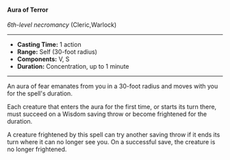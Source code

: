 #### Aura of Terror
*6th-level necromancy* (Cleric,Warlock)
___
- **Casting Time:** 1 action
- **Range:** Self (30-foot radius)
- **Components:** V, S
- **Duration:** Concentration, up to 1 minute
---
An aura of fear emanates from you in a 30-foot radius and moves with you for the spell's duration.

Each creature that enters the aura for the first time, or starts its turn there, must succeed on a Wisdom saving throw or become frightened for the duration.

A creature frightened by this spell can try another saving throw if it ends its turn where it can no longer see you. On a successful save, the creature is no longer frightened.
